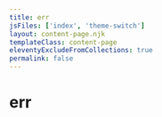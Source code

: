 ```yaml
---
title: err
jsFiles: ['index', 'theme-switch']
layout: content-page.njk
templateClass: content-page
eleventyExcludeFromCollections: true
permalink: false
---
```


# err
